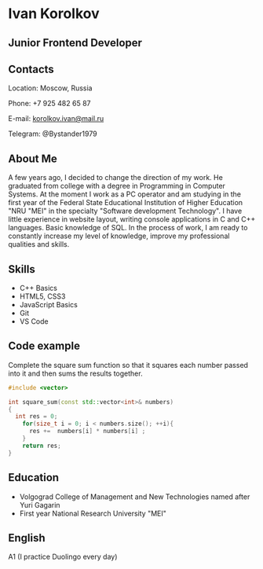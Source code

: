 # Ivan Korolkov

## Junior Frontend Developer

## Contacts

Location: Moscow, Russia

Phone: +7 925 482 65 87

E-mail: korolkov.ivan@mail.ru

Telegram: @Bystander1979

## About Me

A few years ago, I decided to change the direction of my work.
He graduated from college with a degree in Programming in Computer Systems. At the moment I work as a PC operator and am
studying in the first year of the Federal State Educational Institution of Higher Education "NRU "MEI" in the specialty "Software development Technology".
I have little experience in website layout, writing console applications in C and C++ languages.
Basic knowledge of SQL. In the process of work, I am ready to constantly increase my level of knowledge,
improve my professional qualities and skills.

## Skills

* C++ Basics
* HTML5, CSS3
* JavaScript Basics
* Git
* VS Code

## Code example

Complete the square sum function so that it squares each number passed into it and then sums the results together.

``` c++
#include <vector>

int square_sum(const std::vector<int>& numbers)
{
  int res = 0;
    for(size_t i = 0; i < numbers.size(); ++i){
      res +=  numbers[i] * numbers[i] ;
    }
    return res;
}
```

## Education
* Volgograd College of Management and New Technologies named after Yuri Gagarin
* First year National Research University "MEI"

## English

A1 (I practice Duolingo every day)


